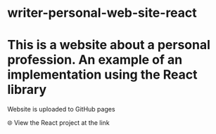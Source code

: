 
# writer-personal-web-site-react
This is a website about a personal profession. An example of an implementation using the React library
=======
Website is uploaded to GitHub pages

🌐 View the React project at the link 




